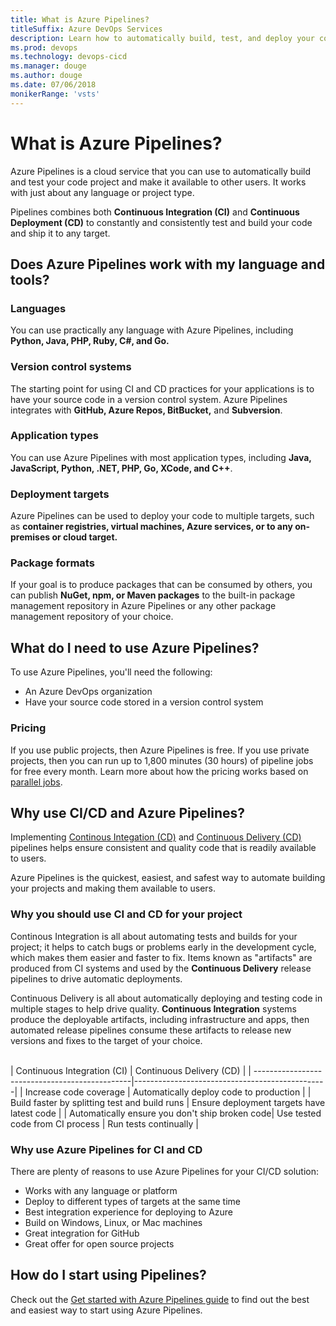 ```yaml
---
title: What is Azure Pipelines?
titleSuffix: Azure DevOps Services
description: Learn how to automatically build, test, and deploy your code with Azure Pipelines
ms.prod: devops
ms.technology: devops-cicd
ms.manager: douge
ms.author: douge
ms.date: 07/06/2018
monikerRange: 'vsts'
---
```


# What is Azure Pipelines?

Azure Pipelines is a cloud service that you can use to automatically build and test your code project and make it available to other users. It works with just about any language or project type.

Pipelines combines both **Continuous Integration (CI)** and **Continuous Deployment (CD)** to constantly and consistently test and build your code and ship it to any target. 

## Does Azure Pipelines work with my language and tools?

### Languages

You can use practically any language with Azure Pipelines, including **Python, Java, PHP, Ruby, C#, and Go.**

### Version control systems

The starting point for using CI and CD practices for your applications is to have your source code in a version control system. Azure Pipelines integrates with **GitHub, Azure Repos, BitBucket,** and **Subversion**.

### Application types

You can use Azure Pipelines with most application types, including **Java, JavaScript, Python, .NET, PHP, Go, XCode, and C++**.

### Deployment targets

Azure Pipelines can be used to deploy your code to multiple targets, such as **container registries, virtual machines, Azure services, or to any on-premises or cloud target.**

### Package formats

If your goal is to produce packages that can be consumed by others, you can publish **NuGet, npm, or Maven packages** to the built-in package management repository in Azure Pipelines or any other package management repository of your choice.

## What do I need to use Azure Pipelines?

To use Azure Pipelines, you'll need the following:

* An Azure DevOps organization
* Have your source code stored in a version control system

### Pricing

If you use public projects, then Azure Pipelines is free.
If you use private projects, then you can run up to 1,800 minutes (30 hours) of pipeline jobs for free every month.
Learn more about how the pricing works based on [parallel jobs](../licensing/concurrent-jobs-vsts.md).

## Why use CI/CD and Azure Pipelines?
Implementing [Continous Integation (CD)](#continuous-integration) and [Continuous Delivery (CD)](#continuous-delivery) pipelines helps ensure consistent and quality code that is readily available to users.

Azure Pipelines is the quickest, easiest, and safest way to automate building your projects and making them available to users.

### Why you should use CI and CD for your project

Continous Integration is all about automating tests and builds for your project; it helps to catch bugs or problems early in the development cycle, which makes them easier and faster to fix. Items known as "artifacts" are produced from CI systems and used by the **Continuous Delivery** release pipelines to drive automatic deployments.

Continuous Delivery is all about automatically deploying and testing code in multiple stages to help drive quality. **Continuous Integration** systems produce the deployable artifacts, including infrastructure and apps, then automated release pipelines consume these artifacts to release new versions and fixes to the target of your choice. 

<br>
| Continuous Integration (CI)                    |  Continuous Delivery (CD)                      |
| -----------------------------------------------|------------------------------------------------|
| Increase code coverage                         | Automatically deploy code to production        |
| Build faster by splitting test and build runs  | Ensure deployment targets have latest code     |
| Automatically ensure you don't ship broken code| Use tested code from CI process
| Run tests continually                          |

### Why use Azure Pipelines for CI and CD

There are plenty of reasons to use Azure Pipelines for your CI/CD solution:

* Works with any language or platform
* Deploy to different types of targets at the same time
* Best integration experience for deploying to Azure
* Build on Windows, Linux, or Mac machines
* Great integration for GitHub
* Great offer for open source projects

## How do I start using Pipelines?

Check out the [Get started with Azure Pipelines guide](pipelines-get-started.md) to find out the best and easiest way to start using Azure Pipelines. 